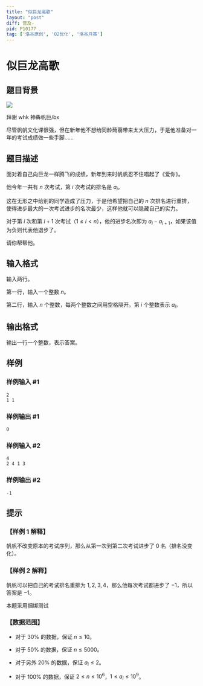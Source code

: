 ```yaml
---
title: "似巨龙高歌"
layout: "post"
diff: 普及-
pid: P10177
tag: ['洛谷原创', 'O2优化', '洛谷月赛']
---
```

# 似巨龙高歌
## 题目背景

![](https://cdn.luogu.com.cn/upload/image_hosting/wpc73r2k.png)

拜谢 whk 神犇帆巨/bx

尽管帆帆文化课很强，但在新年他不想给同龄蒟蒻带来太大压力，于是他准备对一年的考试成绩做一些手脚……
## 题目描述

面对着自己向巨龙一样腾飞的成绩，新年到来时帆帆忍不住唱起了《爱你》。

他今年一共有 $n$ 次考试，第 $i$ 次考试的排名是 $a_i$。

这在无形之中给别的同学造成了压力，于是他希望把自己的 $n$ 次排名进行重排，使得进步最大的一次考试进步的名次最少，这样他就可以隐藏自己的实力。

对于第 $i$ 次和第 $i+1$ 次考试（$1\le i < n$），他的进步名次即为 $a_i-a_{i+1}$，如果该值为负则代表他退步了。


请你帮帮他。

## 输入格式

输入两行。

第一行，输入一个整数 $n$。

第二行，输入 $n$ 个整数，每两个整数之间用空格隔开。第 $i$ 个整数表示 $a_i$。
## 输出格式

输出一行一个整数，表示答案。
## 样例

### 样例输入 #1
```
2
1 1
```
### 样例输出 #1
```
0
```
### 样例输入 #2
```
4
2 4 1 3
```
### 样例输出 #2
```
-1
```
## 提示


### 【样例 1 解释】

帆帆不改变原本的考试序列，那么从第一次到第二次考试进步了 $0$ 名（排名没变化）。

### 【样例 2 解释】

帆帆可以把自己的考试排名重排为 $1,2,3,4$，那么他每次考试都进步了 $-1$，所以答案是 $-1$。 

本题采用捆绑测试

### 【数据范围】

- 对于 $30\%$ 的数据，保证 $n\le 10$。

- 对于 $50\%$ 的数据，保证 $n\le 5000$。

- 对于另外 $20\%$ 的数据，保证 $a_i\le 2$。

- 对于 $100\%$ 的数据，保证 $2\le n\le 10^6$，$1\le a_i\le 10^9$。
